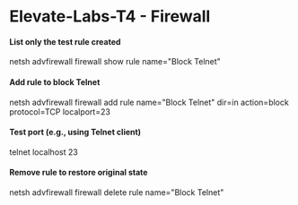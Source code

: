 # Elevate-Labs-T4 - Firewall

#### List only the test rule created
netsh advfirewall firewall show rule name="Block Telnet"

#### Add rule to block Telnet
netsh advfirewall firewall add rule name="Block Telnet" dir=in action=block protocol=TCP localport=23

#### Test port (e.g., using Telnet client)
telnet localhost 23

#### Remove rule to restore original state
netsh advfirewall firewall delete rule name="Block Telnet"
